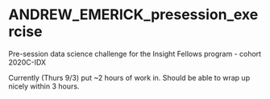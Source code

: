 # ANDREW_EMERICK_presession_exercise

Pre-session data science challenge for the Insight Fellows program - cohort 2020C-IDX

Currently (Thurs 9/3) put ~2 hours of work in. Should be able to wrap up nicely within 3 hours.
